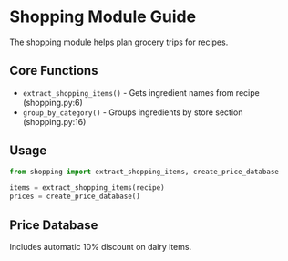 # Shopping Module Guide

The shopping module helps plan grocery trips for recipes.

## Core Functions

- `extract_shopping_items()` - Gets ingredient names from recipe (shopping.py:6)
- `group_by_category()` - Groups ingredients by store section (shopping.py:16)

## Usage

```python
from shopping import extract_shopping_items, create_price_database

items = extract_shopping_items(recipe)
prices = create_price_database()
```

## Price Database

Includes automatic 10% discount on dairy items.